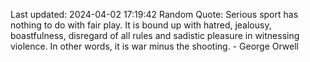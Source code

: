 Last updated: 2024-04-02 17:19:42
Random Quote: Serious sport has nothing to do with fair play. It is bound up with hatred, jealousy, boastfulness, disregard of all rules and sadistic pleasure in witnessing violence. In other words, it is war minus the shooting. - George Orwell